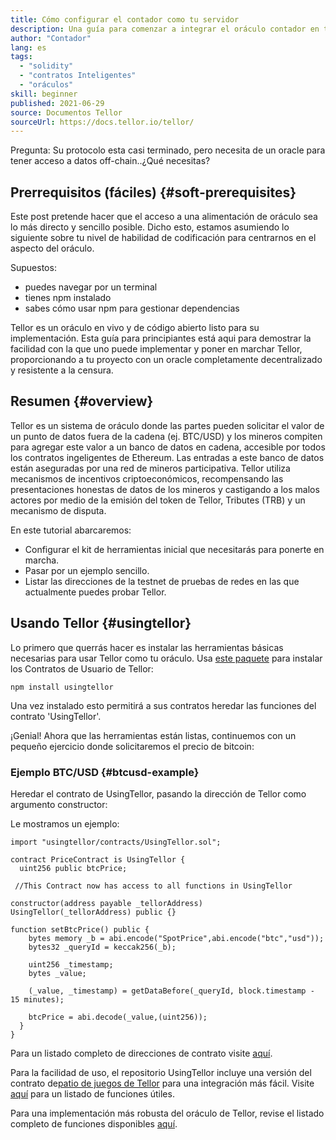 ```yaml
---
title: Cómo configurar el contador como tu servidor
description: Una guía para comenzar a integrar el oráculo contador en tu protocolo
author: "Contador"
lang: es
tags:
  - "solidity"
  - "contratos Inteligentes"
  - "oráculos"
skill: beginner
published: 2021-06-29
source: Documentos Tellor
sourceUrl: https://docs.tellor.io/tellor/
---
```


Pregunta: Su protocolo esta casi terminado, pero necesita de un oracle para tener acceso a datos off-chain..¿Qué necesitas?

## Prerrequisitos (fáciles) {#soft-prerequisites}

Este post pretende hacer que el acceso a una alimentación de oráculo sea lo más directo y sencillo posible. Dicho esto, estamos asumiendo lo siguiente sobre tu nivel de habilidad de codificación para centrarnos en el aspecto del oráculo.

Supuestos:

- puedes navegar por un terminal
- tienes npm instalado
- sabes cómo usar npm para gestionar dependencias

Tellor es un oráculo en vivo y de código abierto listo para su implementación. Esta guía para principiantes está aqui para demostrar la facilidad con la que uno puede implementar y poner en marchar Tellor, proporcionando a tu proyecto con un oracle completamente decentralizado y resistente a la censura.

## Resumen {#overview}

Tellor es un sistema de oráculo donde las partes pueden solicitar el valor de un punto de datos fuera de la cadena (ej. BTC/USD) y los mineros compiten para agregar este valor a un banco de datos en cadena, accesible por todos los contratos ingeligentes de Ethereum. Las entradas a este banco de datos están aseguradas por una red de mineros participativa. Tellor utiliza mecanismos de incentivos criptoeconómicos, recompensando las presentaciones honestas de datos de los mineros y castigando a los malos actores por medio de la emisión del token de Tellor, Tributes (TRB) y un mecanismo de disputa.

En este tutorial abarcaremos:

- Configurar el kit de herramientas inicial que necesitarás para ponerte en marcha.
- Pasar por un ejemplo sencillo.
- Listar las direcciones de la testnet de pruebas de redes en las que actualmente puedes probar Tellor.

## Usando Tellor {#usingtellor}

Lo primero que querrás hacer es instalar las herramientas básicas necesarias para usar Tellor como tu oráculo. Usa [este paquete](https://github.com/tellor-io/usingtellor) para instalar los Contratos de Usuario de Tellor:

`npm install usingtellor`

Una vez instalado esto permitirá a sus contratos heredar las funciones del contrato 'UsingTellor'.

¡Genial! Ahora que las herramientas están listas, continuemos con un pequeño ejercicio donde solicitaremos el precio de bitcoin:

### Ejemplo BTC/USD {#btcusd-example}

Heredar el contrato de UsingTellor, pasando la dirección de Tellor como argumento constructor:

Le mostramos un ejemplo:

```solidity
import "usingtellor/contracts/UsingTellor.sol";

contract PriceContract is UsingTellor {
  uint256 public btcPrice;

 //This Contract now has access to all functions in UsingTellor

constructor(address payable _tellorAddress) UsingTellor(_tellorAddress) public {}

function setBtcPrice() public {
    bytes memory _b = abi.encode("SpotPrice",abi.encode("btc","usd"));
    bytes32 _queryId = keccak256(_b);

    uint256 _timestamp;
    bytes _value;

    (_value, _timestamp) = getDataBefore(_queryId, block.timestamp - 15 minutes);

    btcPrice = abi.decode(_value,(uint256));
  }
}
```

Para un listado completo de direcciones de contrato visite [aquí](https://docs.tellor.io/tellor/the-basics/contracts-reference).

Para la facilidad de uso, el repositorio UsingTellor incluye una versión del contrato de[patio de juegos de Tellor](https://github.com/tellor-io/TellorPlayground) para una integración más fácil. Visite [aquí](https://github.com/tellor-io/sampleUsingTellor#tellor-playground) para un listado de funciones útiles.

Para una implementación más robusta del oráculo de Tellor, revise el listado completo de funciones disponibles [aquí](https://github.com/tellor-io/usingtellor/blob/master/README.md).
